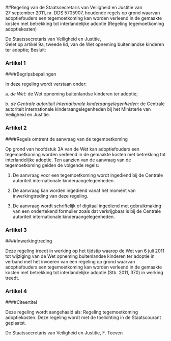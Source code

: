 <meta http-equiv='Content-Type' content='text/html; charset=utf-8' />

##Regeling van de Staatssecretaris van Veiligheid en Justitie van 27 september 2011, nr. DDS 5705907, houdende regels op grond waarvan adoptiefouders een tegemoetkoming kan worden verleend in de gemaakte kosten met betrekking tot interlandelijke adoptie (Regeling tegemoetkoming adoptiekosten)

De Staatssecretaris van Veiligheid en Justitie,  
Gelet op artikel 9a, tweede lid, van de Wet opneming buitenlandse kinderen ter adoptie;
Besluit:    

### Artikel  1  

####Begripsbepalingen

In deze regeling wordt verstaan onder: 

a.  *de Wet:* de Wet opneming buitenlandse kinderen ter adoptie;  

b.  *de Centrale autoriteit internationale kinderaangelegenheden:* de Centrale autoriteit internationale kinderaangelegenheden bij het Ministerie van Veiligheid en Justitie.   

### Artikel  2  

####Regels omtrent de aanvraag van de tegemoetkoming

Op grond van hoofdstuk 3A van de Wet kan adoptiefouders een tegemoetkoming worden verleend in de gemaakte kosten met betrekking tot interlandelijke adoptie. Ten aanzien van de aanvraag van de tegemoetkoming gelden de volgende regels: 

1. De aanvraag voor een tegemoetkoming wordt ingediend bij de Centrale autoriteit internationale kinderaangelegenheden.  

2. De aanvraag kan worden ingediend vanaf het moment van inwerkingtreding van deze regeling.  

3. De aanvraag wordt schriftelijk of digitaal ingediend met gebruikmaking van een ondertekend formulier zoals dat verkrijgbaar is bij de Centrale autoriteit internationale kinderaangelegenheden.   

### Artikel  3  

####Inwerkingtreding

Deze regeling treedt in werking op het tijdstip waarop de Wet van 6 juli 2011 tot wijziging van de Wet opneming buitenlandse kinderen ter adoptie in verband met het invoeren van een regeling op grond waarvan adoptiefouders een tegemoetkoming kan worden verleend in de gemaakte kosten met betrekking tot interlandelijke adoptie (Stb. 2011, 370) in werking treedt. 

### Artikel  4  

####Citeertitel

Deze regeling wordt aangehaald als: Regeling tegemoetkoming adoptiekosten. 
Deze regeling wordt met de toelichting in de Staatscourant geplaatst.  

De 
Staatssecretaris van Veiligheid en Justitie, 
F. Teeven     
